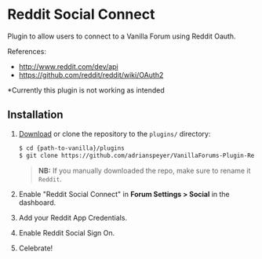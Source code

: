 # Reddit Social Connect

Plugin to allow users to connect to a Vanilla Forum using Reddit Oauth.

References:

- http://www.reddit.com/dev/api
- https://github.com/reddit/reddit/wiki/OAuth2

*Currently this plugin is not working as intended

## Installation

1. [Download](http://vanillaforums.org/get/reddit-plugin) or clone the repository to the `plugins/` directory:
    ```sh
    $ cd {path-to-vanilla}/plugins
    $ git clone https://github.com/adrianspeyer/VanillaForums-Plugin-Reddit.git Reddit
    ```
    
    > __NB:__ If you manually downloaded the repo, make sure to rename it `Reddit`.
    
2. Enable "Reddit Social Connect" in __Forum Settings > Social__ in the dashboard.

3. Add your Reddit App Credentials.

4. Enable Reddit Social Sign On.

5. Celebrate!
